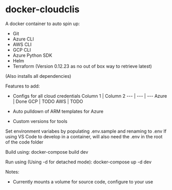 # docker-cloudclis

A docker container to auto spin up:
- Git
- Azure CLI
- AWS CLI
- GCP CLI
- Azure Python SDK
- Helm
- Terraform (Version 0.12.23 as no out of box way to retrieve latest)

(Also installs all dependencies)

Features to add:
* Configs for all cloud credentials
Column 1 | Column 2 
--- | --- | ---
Azure | Done 
GCP | TODO 
AWS | TODO

* Auto pulldown of ARM templates for Azure
* Custom versions for tools

Set environment variabes by populating .env.sample and renaming to .env
If using VS Code to develop in a container, will also need the .env in the root of the code folder

Build using:
docker-compose build dev

Run using (Using -d for detached mode):
docker-compose up -d dev

Notes:
- Currently mounts a volume for source code, configure to your use